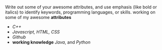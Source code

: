 Write out some of your awesome attributes, and use emphasis (like bold or italics) to identify keywords, programming languages, or skills. 
working on some of my awesome **attributes**
* _C++_
* _Javascript, HTML, CSS_
* _Github_
* **working knowledge** _Java_, and _Python_
